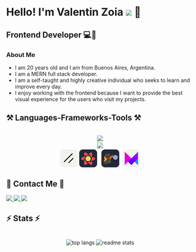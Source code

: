 
<h1>Hello! I'm Valentin Zoia <img src="https://raw.githubusercontent.com/iampavangandhi/iampavangandhi/master/gifs/Hi.gif" width="30px"> 🚀</h1>
<h2>Frontend Developer 💻🎨</h2>

### About Me
- I am 20 years old and I am from Buenos Aires, Argentina.
- I am a MERN full stack developer.
- I am a self-taught and highly creative individual who seeks to learn and improve every day.
- I enjoy working with the frontend because I want to provide the best visual experience for the users who visit my projects.





<h2>⚒️ Languages-Frameworks-Tools ⚒️</h2>
<br/>
<div align="center"  >
            <img src="https://skillicons.dev/icons?i=typescript,tailwind,react,nextjs" />
              </br>
            <img src="https://skillicons.dev/icons?i=nodejs,express,prisma,mongodb,go" />
            </br>
            <img src="./icons/Shadcn-Light.svg" width="48"> 
            <img src="./icons/ReactQuery-Dark.svg" width="48"> 
             <img src="./icons/Zustand-Dark.svg" width="60">
            <img src="./icons/FramerMotion-Light.svg" width="48">
             
             
             
            
</div>
 

<h2> 📨 Contact Me 📨</h2>
<div> 
  <a href="mailto:valentinzoia@gmail.com">
    <img src="https://img.shields.io/badge/Gmail-333333?style=for-the-badge&logo=gmail&logoColor=red" />
  </a>
  <a href="https://www.linkedin.com/in/valent%C3%ADn-zoia/" target="_blank">
    <img src="https://img.shields.io/badge/LinkedIn-0077B5?style=for-the-badge&logo=linkedin&logoColor=white" target="_blank" />
  </a>
  <a href="" target="_blank">
     <img src="https://img.shields.io/badge/Portfolio-FF5722?style=for-the-badge&logo=todoist&logoColor=white" target="_blank" /> <!-- sqlite, safari, google-chrome are other good icon options -->
  </a>
</div>

<h2>⚡ Stats ⚡</h2>
<br>
<div align=center>

  <img width=325 align="center" src="https://github-readme-stats.vercel.app/api/top-langs?username=valentinzoia&show_icons=true&locale=en&layout=compact&theme=react&border_radius=10&size_weight=0.5&count_weight=0.5&exclude_repo=github-readme-stats" alt="top langs" />
  
  <img width=425 align="center" src="https://github-readme-stats.vercel.app/api?username=valentinzoia&count_private=true&show_icons=true&theme=react&rank_icon=github&border_radius=10" alt="readme stats" />
  
  
</div>




